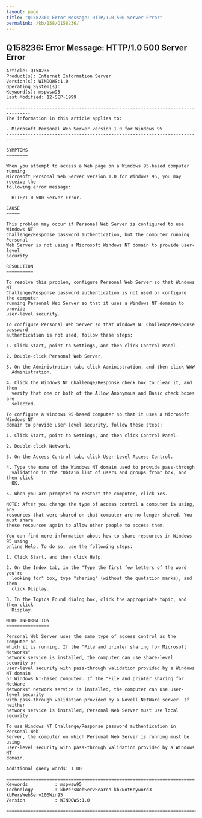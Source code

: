 ```yaml
---
layout: page
title: "Q158236: Error Message: HTTP/1.0 500 Server Error"
permalink: /kb/158/Q158236/
---
```


## Q158236: Error Message: HTTP/1.0 500 Server Error

	Article: Q158236
	Product(s): Internet Information Server
	Version(s): WINDOWS:1.0
	Operating System(s): 
	Keyword(s): mspwsw95
	Last Modified: 12-SEP-1999
	
	-------------------------------------------------------------------------------
	The information in this article applies to:
	
	- Microsoft Personal Web Server version 1.0 for Windows 95 
	-------------------------------------------------------------------------------
	
	SYMPTOMS
	========
	
	When you attempt to access a Web page on a Windows 95-based computer running
	Microsoft Personal Web Server version 1.0 for Windows 95, you may receive the
	following error message:
	
	  HTTP/1.0 500 Server Error.
	
	CAUSE
	=====
	
	This problem may occur if Personal Web Server is configured to use Windows NT
	Challenge/Response password authentication, but the computer running Personal
	Web Server is not using a Microsoft Windows NT domain to provide user-level
	security.
	
	RESOLUTION
	==========
	
	To resolve this problem, configure Personal Web Server so that Windows NT
	Challenge/Response password authentication is not used or configure the computer
	running Personal Web Server so that it uses a Windows NT domain to provide
	user-level security.
	
	To configure Personal Web Server so that Windows NT Challenge/Response password
	authentication is not used, follow these steps:
	
	1. Click Start, point to Settings, and then click Control Panel.
	
	2. Double-click Personal Web Server.
	
	3. On the Administration tab, click Administration, and then click WWW
	  Administration.
	
	4. Click the Windows NT Challenge/Response check box to clear it, and then
	  verify that one or both of the Allow Anonymous and Basic check boxes are
	  selected.
	
	To configure a Windows 95-based computer so that it uses a Microsoft Windows NT
	domain to provide user-level security, follow these steps:
	
	1. Click Start, point to Settings, and then click Control Panel.
	
	2. Double-click Network.
	
	3. On the Access Control tab, click User-Level Access Control.
	
	4. Type the name of the Windows NT domain used to provide pass-through
	  validation in the "Obtain list of users and groups from" box, and then click
	  OK.
	
	5. When you are prompted to restart the computer, click Yes.
	
	NOTE: After you change the type of access control a computer is using, any
	resources that were shared on that computer are no longer shared. You must share
	these resources again to allow other people to access them.
	
	You can find more information about how to share resources in Windows 95 using
	online Help. To do so, use the following steps:
	
	1. Click Start, and then click Help.
	
	2. On the Index tab, in the "Type the first few letters of the word you're
	  looking for" box, type "sharing" (without the quotation marks), and then
	  click Display.
	
	3. In the Topics Found dialog box, click the appropriate topic, and then click
	  Display.
	
	MORE INFORMATION
	================
	
	Personal Web Server uses the same type of access control as the computer on
	which it is running. If the "File and printer sharing for Microsoft Networks"
	network service is installed, the computer can use share-level security or
	user-level security with pass-through validation provided by a Windows NT domain
	or Windows NT-based computer. If the "File and printer sharing for NetWare
	Networks" network service is installed, the computer can use user-level security
	with pass-through validation provided by a Novell NetWare server. If neither
	network service is installed, Personal Web Server must use local security.
	
	To use Windows NT Challenge/Response password authentication in Personal Web
	Server, the computer on which Personal Web Server is running must be using
	user-level security with pass-through validation provided by a Windows NT
	domain.
	
	Additional query words: 1.00
	
	======================================================================
	Keywords          : mspwsw95 
	Technology        : kbPersWebServSearch kbZNotKeyword3 kbPersWebServ100Win95
	Version           : WINDOWS:1.0
	
	=============================================================================
	

